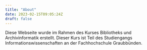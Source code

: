 ```yaml
---
title: "About"
date: 2023-02-15T09:05:24Z
draft: false
---
```


Diese Webseite wurde im Rahmen des Kurses Bibliotheks und Archivinformatik erstellt. Dieser Kurs
ist Teil des Studiengangs Informationswissenschaften an der Fachhochschule Graubbünden.


